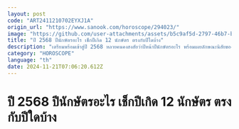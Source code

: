 ```yaml
---
layout: post
code: "ART2411210702EYXJ1A"
origin_url: "https://www.sanook.com/horoscope/294023/"
image: "https://github.com/user-attachments/assets/b5c9af5d-2797-46b7-bf2d-d9f06abc3fd9"
title: "ปี 2568 ปีนักษัตรอะไร เช็กปีเกิด 12 นักษัตร ตรงกับปีใดบ้าง"
description: "เตรียมพร้อมเข้าสู่ปี 2568 หลายคนคงสงสัยว่าปีหน้าปีนักษัตรอะไร พร้อมเผยลักษณะนิสัยของปีนักษัตรว่าตามตำราโบราณแล้ว ได้กล่าวถึงคนเกิดปีนักษัตรนี้ไว้ว่าอย่างไรบ้าง และเทียบปีเกิด 12 นักษัตรว่าตรงปีปีพุทธศักราชใดบ้าง"
category: "HOROSCOPE"
language: "th"
date: 2024-11-21T07:06:20.612Z
---
```


# ปี 2568 ปีนักษัตรอะไร เช็กปีเกิด 12 นักษัตร ตรงกับปีใดบ้าง